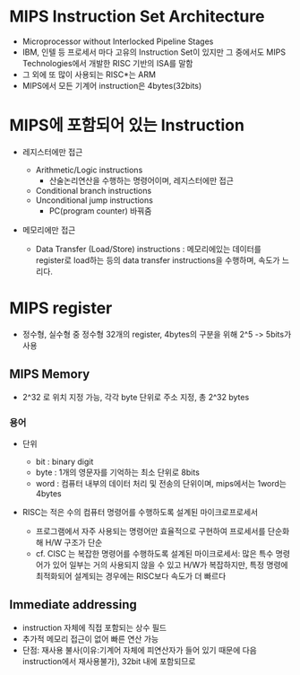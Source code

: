 # MIPS Instruction Set Architecture

- Microprocessor without Interlocked Pipeline Stages
- IBM, 인텔 등 프로세서 마다 고유의 Instruction Set이 있지만 그 중에서도 MIPS Technologies에서 개발한 RISC 기반의 ISA를 말함
- 그 외에 또 많이 사용되는 RISC\*는 ARM
- MIPS에서 모든 기계어 instruction은 4bytes(32bits)

# MIPS에 포함되어 있는 Instruction

- 레지스터에만 접근

  - Arithmetic/Logic instructions
    - 산술논리연산을 수행하는 명령어이며, 레지스터에만 접근
  - Conditional branch instructions
  - Unconditional jump instructions
    - PC(program counter) 바꿔줌

- 메모리에만 접근
  - Data Transfer (Load/Store) instructions : 메모리에있는 데이터를 register로 load하는 등의 data transfer instructions을 수행하며, 속도가 느리다.

# MIPS register

- 정수형, 실수형 중 정수형 32개의 register, 4bytes의 구분을 위해 2^5 -> 5bits가 사용

## MIPS Memory

- 2^32 로 위치 지정 가능, 각각 byte 단위로 주소 지정, 총 2^32 bytes

### 용어

- 단위

  - bit : binary digit
  - byte : 1개의 영문자를 기억하는 최소 단위로 8bits
  - word : 컴퓨터 내부의 데이터 처리 및 전송의 단위이며, mips에서는 1word는 4bytes

- RISC는 적은 수의 컴퓨터 명령어를 수행하도록 설계된 마이크로프로세서
  - 프로그램에서 자주 사용되는 명령어만 효율적으로 구현하여 프로세서를 단순화해 H/W 구조가 단순
  - cf. CISC 는 복잡한 명령어를 수행하도록 설계된 마이크로세서: 많은 특수 명령어가 있어 일부는 거의 사용되지 않을 수 있고 H/W가 복잡하지만, 특정 명령에 최적화되어 설계되는 경우에는 RISC보다 속도가 더 빠르다


## Immediate addressing
- instruction 자체에 직접 포함되는 상수 필드
- 추가적 메모리 접근이 없어 빠른 연산 가능
- 단점: 재사용 불사(이유:기계어 자체에 피연산자가 들어 있기 때문에 다음 instruction에서 재사용불가), 32bit 내에 포함되므로 

